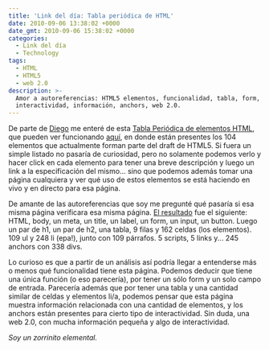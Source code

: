 ```yaml
---
title: 'Link del día: Tabla periódica de HTML'
date: 2010-09-06 13:38:02 +0000
date_gmt: 2010-09-06 15:38:02 +0000
categories:
  - Link del día
  - Technology
tags:
  - HTML
  - HTML5
  - web 2.0
description: >-
  Amor a autoreferencias: HTML5 elementos, funcionalidad, tabla, form,
  interactividad, información, anchors, web 2.0.
---
```



De parte de [Diego](http://www.google.com/profiles/104362566272343458086) me enteré de esta [Tabla Periódica de elementos HTML](http://ajaxian.com/archives/a-periodic-table-for-html), que pueden ver funcionando [aquí](http://joshduck.com/periodic-table.html), en donde están presentes los 104 elementos que actualmente forman parte del draft de HTML5. Si fuera un simple listado no pasaría de curiosidad, pero no solamente podemos verlo y hacer click en cada elemento para tener una breve descripción y luego un link a la especificación del mismo... sino que podemos además tomar una página cualquiera y ver qué uso de estos elementos se está haciendo en vivo y en directo para esa página.

De amante de las autoreferencias que soy me pregunté qué pasaría si esa misma página verificara esa misma página. [El resultado](http://joshduck.com/periodic-table.html?url=http://joshduck.com/periodic-table.html) fue el siguiente: HTML, body, un meta, un title, un label, un form, un input, un button. Luego un par de h1, un par de h2, una tabla, 9 filas y 162 celdas (los elementos). 109 ul y 248 li (epa!), junto con 109 párrafos. 5 scripts, 5 links y... 245 anchors con 338 divs.

Lo curioso es que a partir de un análisis así podría llegar a entenderse más o menos qué funcionalidad tiene esta página. Podemos deducir que tiene una única función (o eso parecería), por tener un sólo form y un solo campo de entrada. Parecería además que por tener una tabla y una cantidad similar de celdas y elementos li/a, podemos pensar que esta página muestra información relacionada con una cantidad de elementos, y los anchors están presentes para cierto tipo de interactividad. Sin duda, una web 2.0, con mucha información pequeña y algo de interactividad.

_Soy un zorrinito elemental._
